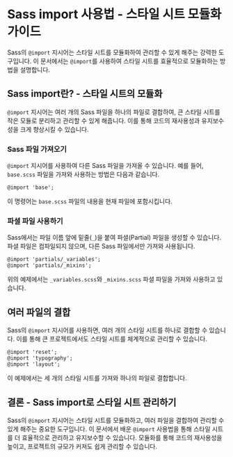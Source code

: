 # Sass import 사용법 - 스타일 시트 모듈화 가이드

Sass의 `@import` 지시어는 스타일 시트를 모듈화하여 관리할 수 있게 해주는 강력한 도구입니다. 이 문서에서는 `@import`를 사용하여 스타일 시트를 효율적으로 모듈화하는 방법을 설명합니다.

## Sass import란? - 스타일 시트의 모듈화

`@import` 지시어는 여러 개의 Sass 파일을 하나의 파일로 결합하여, 큰 스타일 시트를 작은 모듈로 분리하고 관리할 수 있게 해줍니다. 이를 통해 코드의 재사용성과 유지보수성을 크게 향상시킬 수 있습니다.

### Sass 파일 가져오기

`@import` 지시어를 사용하여 다른 Sass 파일을 가져올 수 있습니다. 예를 들어, `base.scss` 파일을 가져와 사용하는 방법은 다음과 같습니다.

```
@import 'base';
```

이 명령어는 `base.scss` 파일의 내용을 현재 파일에 포함시킵니다.

### 파셜 파일 사용하기

Sass에서는 파일 이름 앞에 밑줄(`_`)을 붙여 파셜(Partial) 파일을 생성할 수 있습니다. 파셜 파일은 컴파일되지 않으며, 다른 Sass 파일에서만 가져와 사용됩니다.

```
@import 'partials/_variables';
@import 'partials/_mixins';
```

위의 예제에서는 `_variables.scss`와 `_mixins.scss` 파셜 파일을 가져와 사용하고 있습니다.

## 여러 파일의 결합

Sass의 `@import` 지시어를 사용하면, 여러 개의 스타일 시트를 하나로 결합할 수 있습니다. 이를 통해 큰 프로젝트에서도 스타일 시트를 체계적으로 관리할 수 있습니다.

```
@import 'reset';
@import 'typography';
@import 'layout';
```

이 예제에서는 세 개의 스타일 시트를 가져와 하나의 파일로 결합합니다.

## 결론 - Sass import로 스타일 시트 관리하기

Sass의 `@import` 지시어는 스타일 시트를 모듈화하고, 여러 파일을 결합하여 관리할 수 있게 해주는 중요한 도구입니다. 이 문서에서 배운 `@import` 사용법을 통해 스타일 시트를 더 효율적으로 관리하고 유지보수할 수 있습니다. 모듈화를 통해 코드의 재사용성을 높이고, 프로젝트의 규모가 커져도 쉽게 관리할 수 있습니다.
